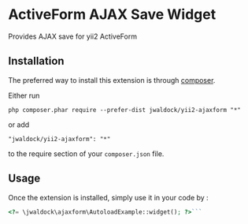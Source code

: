 ActiveForm AJAX Save Widget
===========================
Provides AJAX save for yii2 ActiveForm

Installation
------------

The preferred way to install this extension is through [composer](http://getcomposer.org/download/).

Either run

```
php composer.phar require --prefer-dist jwaldock/yii2-ajaxform "*"
```

or add

```
"jwaldock/yii2-ajaxform": "*"
```

to the require section of your `composer.json` file.


Usage
-----

Once the extension is installed, simply use it in your code by  :

```php
<?= \jwaldock\ajaxform\AutoloadExample::widget(); ?>```